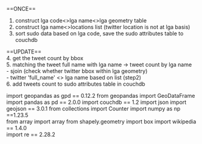 ==ONCE==   
1. construct lga code<>lga name<>lga geometry table 
2. construct lga name<>locations list (twitter location is not at lga basis)
3. sort sudo data based on lga code, save the sudo attributes table to couchdb   

==UPDATE==    
4. get the tweet count by bbox  
5. matching the tweet full name with lga name -> tweet count by lga name  
    - sjoin (check whether twitter bbox within lga geometry)  
    - twitter 'full_name' <> lga name based on list (step2)  
6. add tweets count to sudo attributes table in couchdb   



import geopandas as gpd == 0.12.2
from geopandas import GeoDataFrame
import pandas as pd ==  2.0.0 
import couchdb == 1.2
import json
import geojson ==  3.0.1 
from collections import Counter
import numpy as np ==1.23.5     
from array import array
from shapely.geometry import box
import wikipedia ==  1.4.0  
import re == 2.28.2